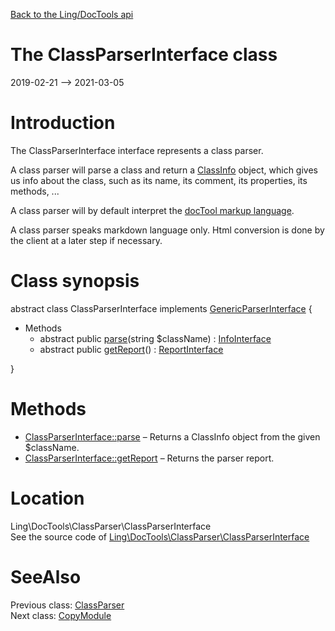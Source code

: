 [Back to the Ling/DocTools api](https://github.com/lingtalfi/DocTools/blob/master/doc/api/Ling/DocTools.md)



The ClassParserInterface class
================
2019-02-21 --> 2021-03-05






Introduction
============

The ClassParserInterface interface represents a class parser.

A class parser will parse a class and return a [ClassInfo](https://github.com/lingtalfi/DocTools/blob/master/doc/api/Ling/DocTools/Info/ClassInfo.md) object, which gives us info
about the class, such as its name,  its comment, its properties, its methods, ...


A class parser will by default interpret the [docTool markup language](https://github.com/lingtalfi/DocTools/blob/master/doc/pages/doctool-markup-language.md).

A class parser speaks markdown language only.
Html conversion is done by the client at a later step if necessary.



Class synopsis
==============


abstract class <span class="pl-k">ClassParserInterface</span> implements [GenericParserInterface](https://github.com/lingtalfi/DocTools/blob/master/doc/api/Ling/DocTools/GenericParser/GenericParserInterface.md) {

- Methods
    - abstract public [parse](https://github.com/lingtalfi/DocTools/blob/master/doc/api/Ling/DocTools/ClassParser/ClassParserInterface/parse.md)(string $className) : [InfoInterface](https://github.com/lingtalfi/DocTools/blob/master/doc/api/Ling/DocTools/Info/InfoInterface.md)
    - abstract public [getReport](https://github.com/lingtalfi/DocTools/blob/master/doc/api/Ling/DocTools/ClassParser/ClassParserInterface/getReport.md)() : [ReportInterface](https://github.com/lingtalfi/DocTools/blob/master/doc/api/Ling/DocTools/Report/ReportInterface.md)

}






Methods
==============

- [ClassParserInterface::parse](https://github.com/lingtalfi/DocTools/blob/master/doc/api/Ling/DocTools/ClassParser/ClassParserInterface/parse.md) &ndash; Returns a ClassInfo object from the given $className.
- [ClassParserInterface::getReport](https://github.com/lingtalfi/DocTools/blob/master/doc/api/Ling/DocTools/ClassParser/ClassParserInterface/getReport.md) &ndash; Returns the parser report.





Location
=============
Ling\DocTools\ClassParser\ClassParserInterface<br>
See the source code of [Ling\DocTools\ClassParser\ClassParserInterface](https://github.com/lingtalfi/DocTools/blob/master/ClassParser/ClassParserInterface.php)



SeeAlso
==============
Previous class: [ClassParser](https://github.com/lingtalfi/DocTools/blob/master/doc/api/Ling/DocTools/ClassParser/ClassParser.md)<br>Next class: [CopyModule](https://github.com/lingtalfi/DocTools/blob/master/doc/api/Ling/DocTools/CopyModule/CopyModule.md)<br>
